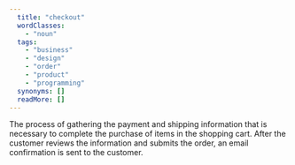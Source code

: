 ```yaml
---
  title: "checkout"
  wordClasses: 
    - "noun"
  tags: 
    - "business"
    - "design"
    - "order"
    - "product"
    - "programming"
  synonyms: []
  readMore: []
---
```

The process of gathering the payment and shipping information that is necessary to complete the purchase of items in the shopping cart. After the customer reviews the information and submits the order, an email confirmation is sent to the customer.

